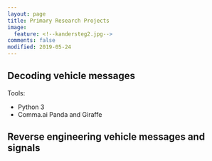 ```yaml
---
layout: page
title: Primary Research Projects
image:
  feature: <!--kandersteg2.jpg-->
comments: false
modified: 2019-05-24
---
```


## Decoding vehicle messages

<!--
I have written a mixed integer linear optimization model that dispatches trains according to signaling constraints on single track railway lines with passing sidings and does so optimally according to the minimization of a weighted delay measure.

This concept is similar to that used in commercial computer-aided dispatching systems, but those systems have the notable shortcoming of being overridden often in areas with complex dispatching situations. That is, they do not match the behavior of human dispatchers well. I propose to remedy this problem by performing inverse optimization according to known historical data for single track rail lines.

Specifically, the forward optimization problem (dispatching trains) can be tuned to match historical dispatching behavior as closely as possible. The resulting dispatching model is a useful simulation tool that could be used for prediction of train arrivals, assessment of dispatching performance, investigation of track infrastructure layout, and schedule optimization.
-->

<!--
<figure>
	#<a href="{{ site.url }}/images/stringline.png"><img src="{{ site.url }}/images/stringline.png" alt=""></a>
</figure>
-->

Tools:
* Python 3
* Comma.ai Panda and Giraffe

## Reverse engineering vehicle messages and signals

